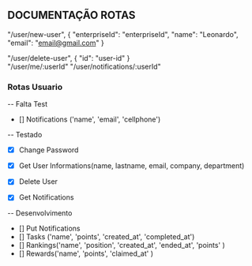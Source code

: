 ## DOCUMENTAÇÃO ROTAS
"/user/new-user",
{
  "enterpriseId": "enterpriseId",
  "name": "Leonardo",
  "email": "email@gmail.com"
}

"/user/delete-user",
{
  "id": "user-id"
}   
"/user/me/:userId"
"/user/notifications/:userId"


### Rotas Usuario

-- Falta Test
- [] Notifications ('name', 'email', 'cellphone')

-- Testado
- [x] Change Password
- [x] Get User Informations(name, lastname, email, company, department)
- [x] Delete User
- [x] Get Notifications 


-- Desenvolvimento
- [] Put Notifications
- [] Tasks ('name', 'points', 'created_at', 'completed_at')
- [] Rankings('name', 'position', 'created_at', 'ended_at', 'points' )
- [] Rewards('name', 'points', 'claimed_at' )
